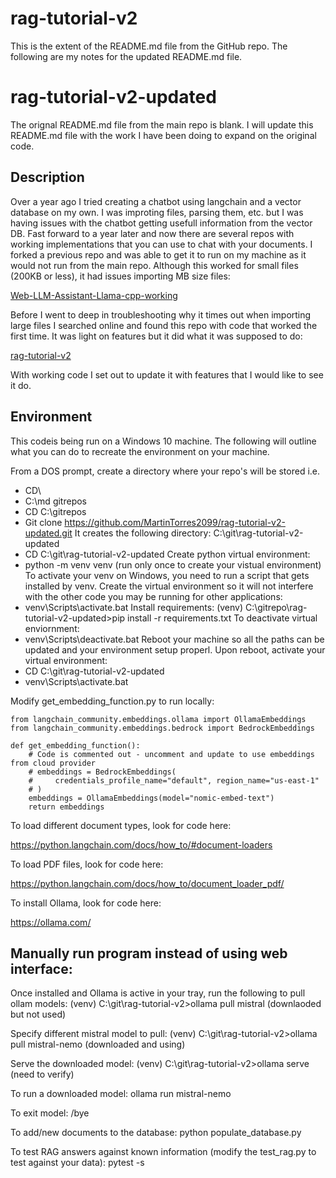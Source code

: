 # rag-tutorial-v2
This is the extent of the README.md file from the GitHub repo. The following are my notes for the updated README.md file.

# rag-tutorial-v2-updated
The orignal README.md file from the main repo is blank. I will update this README.md file with the work I have been doing to expand on the original code.

## Description
Over a year ago I tried creating a chatbot using langchain and a vector database on my own. I was improting files, parsing them, etc. but I was having issues with the chatbot getting usefull information from the vector DB. Fast forward to a year later and now there are several repos with working implementations that you can use to chat with your documents. I forked a previous repo and was able to get it to run on my machine as it would not run from the main repo. Although this worked for small files (200KB or less), it had issues importing MB size files:

[Web-LLM-Assistant-Llama-cpp-working](https://github.com/MartinTorres2099/Web-LLM-Assistant-Llama-cpp-working/tree/main)

Before I went to deep in troubleshooting why it times out when importing large files I searched online and found this repo with code that worked the first time. It was light on features but it did what it was supposed to do:

[rag-tutorial-v2]( https://github.com/pixegami/rag-tutorial-v2.git)

With working code I set out to update it with features that I would like to see it do.

## Environment

This codeis being run on a Windows 10 machine. The following will outline what you can do to recreate the environment on your machine.

From a DOS prompt, create a directory where your repo's will be stored i.e.
- CD\ 
- C:\md gitrepos
- CD C:\gitrepos
- Git clone https://github.com/MartinTorres2099/rag-tutorial-v2-updated.git
It creates the following directory:
C:\git\rag-tutorial-v2-updated
- CD C:\git\rag-tutorial-v2-updated
Create python virtual environment:
- python -m venv venv (run only once to create your vistual environment)
To activate your venv on Windows, you need to run a script that gets installed by venv. Create the virtual environment so it will not interfere with the other code you may be running for other applications:
- venv\Scripts\activate.bat
Install requirements:
(venv) C:\gitrepo\rag-tutorial-v2-updated>pip install -r requirements.txt
To deactivate virtual enviornment:
- venv\Scripts\deactivate.bat
Reboot your machine so all the paths can be updated and your environment setup properl.
Upon reboot, activate your virtual environment:
- CD C:\git\rag-tutorial-v2-updated
- venv\Scripts\activate.bat

Modify get_embedding_function.py to run locally:
```
from langchain_community.embeddings.ollama import OllamaEmbeddings
from langchain_community.embeddings.bedrock import BedrockEmbeddings

def get_embedding_function():
    # Code is commented out - uncomment and update to use embeddings from cloud provider
    # embeddings = BedrockEmbeddings(
    #     credentials_profile_name="default", region_name="us-east-1"
    # )
    embeddings = OllamaEmbeddings(model="nomic-embed-text")
    return embeddings

```


To load different document types, look for code here:

https://python.langchain.com/docs/how_to/#document-loaders

To load PDF files, look for code here:

https://python.langchain.com/docs/how_to/document_loader_pdf/

To install Ollama, look for code here:

https://ollama.com/

## Manually run program instead of using web interface:

Once installed and Ollama is active in your tray, run the following to pull ollam models:
(venv) C:\git\rag-tutorial-v2>ollama pull mistral (downlaoded but not used)

Specify different mistral model to pull:
(venv) C:\git\rag-tutorial-v2>ollama pull mistral-nemo (downloaded and using)

Serve the downloaded model:
(venv) C:\git\rag-tutorial-v2>ollama serve (need to verify)

To run a downloaded model:
ollama run mistral-nemo

To exit model:
/bye

To add/new documents to the database:
python populate_database.py

To test RAG answers against known information (modify the test_rag.py to test against your data):
pytest -s